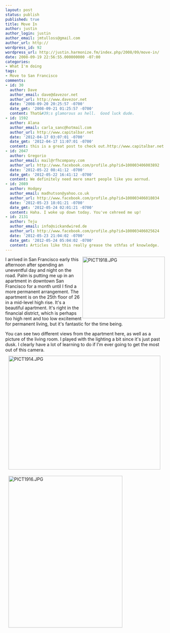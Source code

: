 ```yaml
---
layout: post
status: publish
published: true
title: Move In
author: justin
author_login: justin
author_email: jmtulloss@gmail.com
author_url: http://
wordpress_id: 92
wordpress_url: http://justin.harmonize.fm/index.php/2008/09/move-in/
date: 2008-09-19 22:56:55.000000000 -07:00
categories:
- What I'm doing
tags:
- Move to San Francisco
comments:
- id: 30
  author: Dave
  author_email: dave@davezor.net
  author_url: http://www.davezor.net
  date: '2008-09-20 20:25:57 -0700'
  date_gmt: '2008-09-21 01:25:57 -0700'
  content: That&#39;s glamorous as hell.  Good luck dude.
- id: 1592
  author: Alana
  author_email: carla_sanc@hotmail.com
  author_url: http://www.capitalbar.net
  date: '2012-04-17 03:07:01 -0700'
  date_gmt: '2012-04-17 11:07:01 -0700'
  content: this is a great post to check out.http://www.capitalbar.net
- id: 2047
  author: Gregorio
  author_email: mail@rfhcompany.com
  author_url: http://www.facebook.com/profile.php?id=100003406003892
  date: '2012-05-22 08:41:12 -0700'
  date_gmt: '2012-05-22 16:41:12 -0700'
  content: We definitely need more smart people like you aornud.
- id: 2089
  author: Hodgey
  author_email: madhutson@yahoo.co.uk
  author_url: http://www.facebook.com/profile.php?id=100003406018034
  date: '2012-05-23 18:01:21 -0700'
  date_gmt: '2012-05-24 02:01:21 -0700'
  content: Haha. I woke up down today. You've cehreed me up!
- id: 2131
  author: Teju
  author_email: info@sickandwired.de
  author_url: http://www.facebook.com/profile.php?id=100003406025624
  date: '2012-05-23 21:04:02 -0700'
  date_gmt: '2012-05-24 05:04:02 -0700'
  content: Articles like this really grease the sthfas of knowledge.
---
```

<img src="http://justin.harmonize.fm/wp-content/uploads/2008/09/pict1918.jpg" width="260" height="195" alt="PICT1918.JPG" style="float:right;" />

<p>I arrived in San Francisco early this afternoon after spending an uneventful day and night on the road. Palm is putting me up in an apartment in downtown San Francisco for a month until I find a more permanent arrangement. The apartment is on the 25th floor of 26 in a mid-level high rise. It's a beautiful apartment. It's right in the financial district, which is perhaps too high rent and too low excitement for permanent living, but it's fantastic for the time being.</p>
<p>You can see two different views from the apartment here, as well as a picture of the living room. I played with the lighting a bit since it's just past dusk. I clearly have a lot of learning to do if I'm ever going to get the most out of this camera.<img src="http://justin.harmonize.fm/wp-content/uploads/2008/09/pict1914.jpg" width="480" height="360" alt="PICT1914.JPG" style="margin-top:10px; margin-right:10px; margin-bottom:10px; margin-left:10px;" /> <img src="http://justin.harmonize.fm/wp-content/uploads/2008/09/pict1916.jpg" width="360" height="480" alt="PICT1916.JPG" style="margin-top:10px; margin-right:10px; margin-bottom:10px; margin-left:10px;" /></p>
